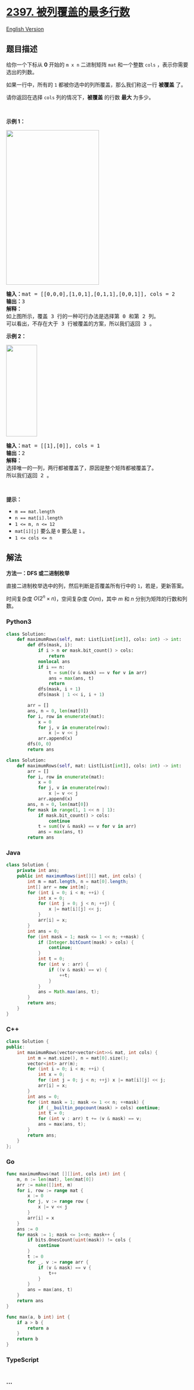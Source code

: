 # [2397. 被列覆盖的最多行数](https://leetcode.cn/problems/maximum-rows-covered-by-columns)

[English Version](/solution/2300-2399/2397.Maximum%20Rows%20Covered%20by%20Columns/README_EN.md)

## 题目描述

<!-- 这里写题目描述 -->

<p>给你一个下标从 <strong>0</strong>&nbsp;开始的&nbsp;<code>m x n</code>&nbsp;二进制矩阵&nbsp;<code>mat</code>&nbsp;和一个整数&nbsp;<code>cols</code>&nbsp;，表示你需要选出的列数。</p>

<p>如果一行中，所有的 <code>1</code> 都被你选中的列所覆盖，那么我们称这一行 <strong>被覆盖</strong>&nbsp;了。</p>

<p>请你返回在选择 <code>cols</code>&nbsp;列的情况下，<strong>被覆盖</strong>&nbsp;的行数 <strong>最大</strong>&nbsp;为多少。</p>

<p>&nbsp;</p>

<p><strong>示例 1：</strong></p>

<p><strong><img alt="" src="https://fastly.jsdelivr.net/gh/doocs/leetcode@main/solution/2300-2399/2397.Maximum%20Rows%20Covered%20by%20Columns/images/rowscovered.png" style="width: 250px; height: 417px;"></strong></p>

<pre><b>输入：</b>mat = [[0,0,0],[1,0,1],[0,1,1],[0,0,1]], cols = 2
<b>输出：</b>3
<strong>解释：</strong>
如上图所示，覆盖 3 行的一种可行办法是选择第 0 和第 2 列。
可以看出，不存在大于 3 行被覆盖的方案，所以我们返回 3 。
</pre>

<p><strong>示例 2：</strong></p>

<p><strong><img alt="" src="https://fastly.jsdelivr.net/gh/doocs/leetcode@main/solution/2300-2399/2397.Maximum%20Rows%20Covered%20by%20Columns/images/rowscovered2.png" style="width: 83px; height: 247px;"></strong></p>

<pre><b>输入：</b>mat = [[1],[0]], cols = 1
<b>输出：</b>2
<strong>解释：</strong>
选择唯一的一列，两行都被覆盖了，原因是整个矩阵都被覆盖了。
所以我们返回 2 。
</pre>

<p>&nbsp;</p>

<p><strong>提示：</strong></p>

<ul>
	<li><code>m == mat.length</code></li>
	<li><code>n == mat[i].length</code></li>
	<li><code>1 &lt;= m, n &lt;= 12</code></li>
	<li><code>mat[i][j]</code>&nbsp;要么是&nbsp;<code>0</code>&nbsp;要么是&nbsp;<code>1</code>&nbsp;。</li>
	<li><code>1 &lt;= cols &lt;= n</code></li>
</ul>

## 解法

<!-- 这里可写通用的实现逻辑 -->

**方法一：DFS 或二进制枚举**

直接二进制枚举选中的列，然后判断是否覆盖所有行中的 `1`，若是，更新答案。

时间复杂度 $O(2^n\times n)$，空间复杂度 $O(m)$，其中 $m$ 和 $n$ 分别为矩阵的行数和列数。

<!-- tabs:start -->

### **Python3**

<!-- 这里可写当前语言的特殊实现逻辑 -->

```python
class Solution:
    def maximumRows(self, mat: List[List[int]], cols: int) -> int:
        def dfs(mask, i):
            if i > n or mask.bit_count() > cols:
                return
            nonlocal ans
            if i == n:
                t = sum((v & mask) == v for v in arr)
                ans = max(ans, t)
                return
            dfs(mask, i + 1)
            dfs(mask | 1 << i, i + 1)

        arr = []
        ans, n = 0, len(mat[0])
        for i, row in enumerate(mat):
            x = 0
            for j, v in enumerate(row):
                x |= v << j
            arr.append(x)
        dfs(0, 0)
        return ans
```

```python
class Solution:
    def maximumRows(self, mat: List[List[int]], cols: int) -> int:
        arr = []
        for i, row in enumerate(mat):
            x = 0
            for j, v in enumerate(row):
                x |= v << j
            arr.append(x)
        ans, n = 0, len(mat[0])
        for mask in range(1, 1 << n | 1):
            if mask.bit_count() > cols:
                continue
            t = sum((v & mask) == v for v in arr)
            ans = max(ans, t)
        return ans
```

### **Java**

<!-- 这里可写当前语言的特殊实现逻辑 -->

```java
class Solution {
    private int ans;
    public int maximumRows(int[][] mat, int cols) {
        int m = mat.length, n = mat[0].length;
        int[] arr = new int[m];
        for (int i = 0; i < m; ++i) {
            int x = 0;
            for (int j = 0; j < n; ++j) {
                x |= mat[i][j] << j;
            }
            arr[i] = x;
        }
        int ans = 0;
        for (int mask = 1; mask <= 1 << n; ++mask) {
            if (Integer.bitCount(mask) > cols) {
                continue;
            }
            int t = 0;
            for (int v : arr) {
                if ((v & mask) == v) {
                    ++t;
                }
            }
            ans = Math.max(ans, t);
        }
        return ans;
    }
}
```

### **C++**

```cpp
class Solution {
public:
    int maximumRows(vector<vector<int>>& mat, int cols) {
        int m = mat.size(), n = mat[0].size();
        vector<int> arr(m);
        for (int i = 0; i < m; ++i) {
            int x = 0;
            for (int j = 0; j < n; ++j) x |= mat[i][j] << j;
            arr[i] = x;
        }
        int ans = 0;
        for (int mask = 1; mask <= 1 << n; ++mask) {
            if (__builtin_popcount(mask) > cols) continue;
            int t = 0;
            for (int v : arr) t += (v & mask) == v;
            ans = max(ans, t);
        }
        return ans;
    }
};
```

### **Go**

```go
func maximumRows(mat [][]int, cols int) int {
	m, n := len(mat), len(mat[0])
	arr := make([]int, m)
	for i, row := range mat {
		x := 0
		for j, v := range row {
			x |= v << j
		}
		arr[i] = x
	}
	ans := 0
	for mask := 1; mask <= 1<<n; mask++ {
		if bits.OnesCount(uint(mask)) != cols {
			continue
		}
		t := 0
		for _, v := range arr {
			if (v & mask) == v {
				t++
			}
		}
		ans = max(ans, t)
	}
	return ans
}

func max(a, b int) int {
	if a > b {
		return a
	}
	return b
}
```

### **TypeScript**

```ts

```

### **...**

```


```

<!-- tabs:end -->
